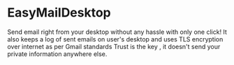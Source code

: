 # EasyMailDesktop
Send email right from your desktop without any hassle with only one click! 
It also keeps a log of sent emails on user's desktop and uses TLS encryption over internet as per Gmail standards
Trust is the key , it doesn't send your private information anywhere else.
